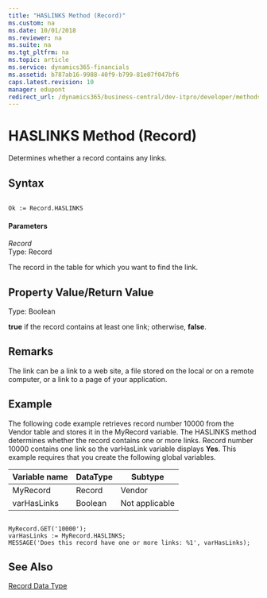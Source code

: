 ```yaml
---
title: "HASLINKS Method (Record)"
ms.custom: na
ms.date: 10/01/2018
ms.reviewer: na
ms.suite: na
ms.tgt_pltfrm: na
ms.topic: article
ms.service: dynamics365-financials
ms.assetid: b787ab16-9988-40f9-b799-81e07f047bf6
caps.latest.revision: 10
manager: edupont
redirect_url: /dynamics365/business-central/dev-itpro/developer/methods-auto/library
---
```


 

# HASLINKS Method (Record)
Determines whether a record contains any links.  

## Syntax  

```  

Ok := Record.HASLINKS  
```  

#### Parameters  
 *Record*  
 Type: Record  

 The record in the table for which you want to find the link.  

## Property Value/Return Value  
 Type: Boolean  

 **true** if the record contains at least one link; otherwise, **false**.  

## Remarks  
 The link can be a link to a web site, a file stored on the local or on a remote computer, or a link to a page of your application.  

## Example  
 The following code example retrieves record number 10000 from the Vendor table and stores it in the MyRecord variable. The HASLINKS method determines whether the record contains one or more links. Record number 10000 contains one link so the varHasLink variable displays **Yes**. This example requires that you create the following global variables.  

|Variable name|DataType|Subtype|  
|-------------------|--------------|-------------|  
|MyRecord|Record|Vendor|  
|varHasLinks|Boolean|Not applicable|  

```  

MyRecord.GET('10000');  
varHasLinks := MyRecord.HASLINKS;  
MESSAGE('Does this record have one or more links: %1', varHasLinks);  
```  

## See Also  
 [Record Data Type](../datatypes/devenv-Record-Data-Type.md)
